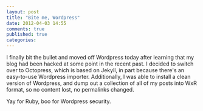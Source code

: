 ```yaml
---
layout: post
title: "Bite me, Wordpress"
date: 2012-04-03 14:55
comments: true
published: true
categories: 
---
```


I finally bit the bullet and moved off Wordpress today after learning that my blog had been hacked at some point in the recent past. I decided to switch over to Octopress, which is based on Jekyll, in part because there's an easy-to-use Wordpress importer. Additionally, I was able to install a clean version of Wordpress, and dump out a collection of all of my posts into WxR format, so no content lost, no permalinks changed. 

Yay for Ruby, boo for Wordpress security.